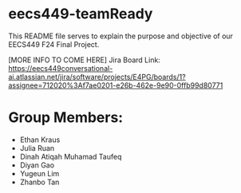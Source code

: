 # eecs449-teamReady
This README file serves to explain the purpose and objective of our EECS449 F24 Final Project.

[MORE INFO TO COME HERE]
Jira Board Link: https://eecs449conversational-ai.atlassian.net/jira/software/projects/E4PG/boards/1?assignee=712020%3Af7ae0201-e26b-462e-9e90-0ffb99d80771

# Group Members:
- Ethan Kraus
- Julia Ruan
- Dinah Atiqah Muhamad Taufeq
- Diyan Gao
- Yugeun Lim
- Zhanbo Tan
